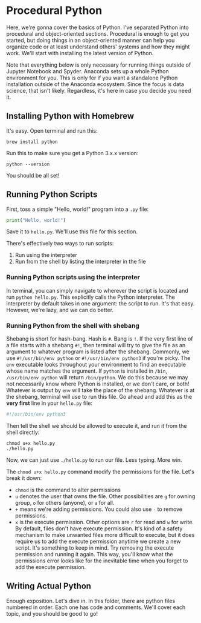 # Procedural Python

Here, we're gonna cover the basics of Python. I've separated Python into procedural and object-oriented sections. Procedural is enough to get you started, but doing things in an object-oriented manner can help you organize code or at least understand others' systems and how they might work. We'll start with installing the latest version of Python.

Note that everything below is only necessary for running things outside of Jupyter Notebook and Spyder. Anaconda sets up a whole Python environment for you. This is only for if you want a standalone Python installation outside of the Anaconda ecosystem. Since the focus is data science, that isn't likely. Regardless, it's here in case you decide you need it.

## Installing Python with Homebrew
It's easy. Open terminal and run this:
```shell
brew install python
```

Run this to make sure you get a Python 3.x.x version:
```shell
python --version
```

You should be all set!

## Running Python Scripts
First, toss a simple "Hello, world!" program into a `.py` file:
```python
print("Hello, world!")
```
Save it to `hello.py`. We'll use this file for this section.

There's effectively two ways to run scripts:
1. Run using the interpreter
2. Run from the shell by listing the interpreter in the file

### Running Python scripts using the interpreter
In terminal, you can simply navigate to wherever the script is located and run `python hello.py`. This explicitly calls the Python interpreter. The interpreter by default takes in one argument: the script to run. It's that easy. However, we're lazy, and we can do better.

### Running Python from the shell with shebang
Shebang is short for hash-bang. Hash is `#`. Bang is `!`. If the very first line of a file starts with a shebang `#!`, then terminal will try to give the file as an argument to whatever program is listed after the shebang. Commonly, we use `#!/usr/bin/env python` or `#!/usr/bin/env python3` if you're picky. The `env` executable looks throughout your environment to find an executable whose name matches the argument. If `python` is installed in `/bin`, `/usr/bin/env python` will return `/bin/python`. We do this because we may not necessarily know where Python is installed, or we don't care, or both! Whatever is output by `env` will take the place of the shebang. Whatever is at the shebang, terminal will use to run this file. Go ahead and add this as the **very first** line in your `hello.py` file:
```python
#!/usr/bin/env python3
```
Then tell the shell we should be allowed to execute it, and run it from the shell directly:
```shell
chmod u+x hello.py
./hello.py
```
Now, we can just use `./hello.py` to run our file. Less typing. More win.

The `chmod u+x hello.py` command modify the permissions for the file. Let's break it down:
* `chmod` is the command to alter permissions
* `u` denotes the user that owns the file. Other possibilities are `g` for owning group, `o` for others (anyone), or `a` for all.
* `+` means we're adding permissions. You could also use `-` to remove permissions.
* `x` is the execute permission. Other options are `r` for read and `w` for write.
By default, files don't have execute permission. It's kind of a safety mechanism to make unwanted files more difficult to execute, but it does require us to add the execute permission anytime we create a new script. It's something to keep in mind. Try removing the execute permission and running it again. This way, you'll know what the permissions error looks like for the inevitable time when you forget to add the execute permission.

## Writing Actual Python
Enough exposition. Let's dive in. In this folder, there are python files numbered in order. Each one has code and comments. We'll cover each topic, and you should be good to go!
